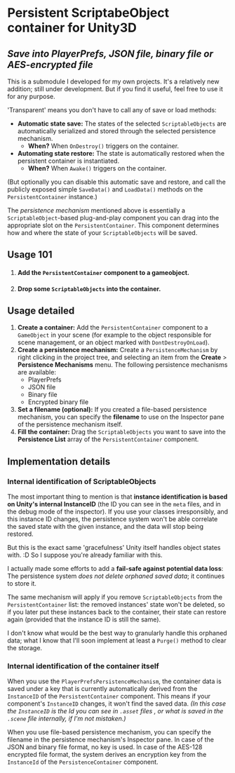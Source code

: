 # Persistent ScriptabeObject container for Unity3D

## *Save into PlayerPrefs, JSON file, binary file or AES-encrypted file*

This is a submodule I developed for my own projects. It's a relatively new addition; still under development. But if you find it useful, feel free to use it for any purpose.

'Transparent' means you don't have to call any of save or load methods:

- **Automatic state save:** The states of the selected  `ScriptableObjects` are automatically serialized and stored through the selected persistence mechanism.
  - **When?** When `OnDestroy()` triggers on the container.
- **Automating state restore:** The state is automatically restored when the persistent container is instantiated.
  - **When?** When `Awake()` triggers on the container.

(But optionally you can disable this automatic save and restore, and call the publicly exposed simple `SaveData()` and `LoadData()` methods on the `PersistentContainer` instance.)

The *persistence mechanism* mentioned above is essentially a `ScriptableObject`-based plug-and-play component you can drag into the appropriate slot on the `PersistentContainer`. This component determines how and where the state of your `ScriptableObjects` will be saved.

## Usage 101

1. #### Add the `PersistentContainer` component to a gameobject.

2. #### Drop some `ScriptableObjects` into the container.

## Usage detailed

1. **Create a container:** Add the `PersistentContainer` component to a `GameObject` in your scene (for example to the object responsible for scene management, or an object marked with `DontDestroyOnLoad`).
2. **Create a persistence mechanism:** Create a `PersistenceMechanism` by right clicking in the project tree, and selecting an item from the **Create** > **Persistence Mechanisms** menu. The following persistence mechanisms are available:
   - PlayerPrefs
   - JSON file
   - Binary file
   - Encrypted binary file
3. **Set a filename (optional):** If you created a file-based persistence mechanism, you can specify the **filename** to use on the Inspector pane of the persistence mechanism itself.
4. **Fill the container:** Drag the `ScriptableObjects` you want to save into the **Persistence List** array of the `PersistentContainer` component.

## Implementation details

### Internal identification of ScriptableObjects

The most important thing to mention is that **instance identification is based on Unity's internal InstanceID** (the ID you can see in the `meta` files, and in the debug mode of the inspector). If you use your classes irresponsibly, and this instance ID changes, the persistence system won't be able correlate the saved state with the given instance, and the data will stop being restored.

But this is the exact same 'gracefulness' Unity itself handles object states with. :D So I suppose you're already familiar with this.

I actually made some efforts to add a **fail-safe against potential data loss**: The persistence system *does not delete orphaned saved data*; it continues to store it.

The same mechanism will apply if you remove `ScriptableObjects` from the `PersistentContainer` list: the removed instances' state won't be deleted, so if you later put these instances back to the container, their state can restore again (provided that the instance ID is still the same).

I don't know what would be the best way to granularly handle this orphaned data; what I know that I'll soon implement at least a `Purge()` method to clear the storage.

### Internal identification of the container itself

When you use the `PlayerPrefsPersistenceMechanism`, the container data is saved under a key that is currently automatically derived from the `InstanceID` of the `PersistentContainer` component. This means if your component's `InstanceID` changes, it won't find the saved data. *(In this case the `InstanceID` is the Id you can see in `.asset` files , or what is saved in the `.scene` file internally, if I'm not mistaken.)*

When you use file-based persistence mechanism, you can specify the filename in the persistence mechanism's Inspector pane. In case of the JSON and binary file format, no key is used. In case of the AES-128 encrypted file format, the system derives an encryption key from the `InstanceId` of the `PersistenceContainer` component.









